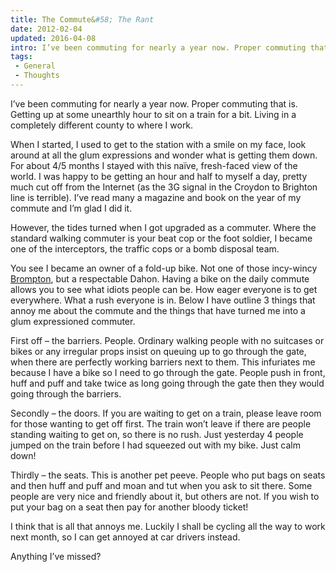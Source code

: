 ```yaml
---
title: The Commute&#58; The Rant
date: 2012-02-04
updated: 2016-04-08
intro: I’ve been commuting for nearly a year now. Proper commuting that is. Getting up at some unearthly hour to sit on a train for a bit. Living in a ...
tags:
 - General
 - Thoughts
---
```


<p>I’ve been commuting for nearly a year now. Proper commuting that is. Getting up at some unearthly hour to sit on a train for a bit. Living in a completely different county to where I work.</p>

<p>When I started, I used to get to the station with a smile on my face, look around at all the glum expressions and wonder what is getting them down. For about 4/5 months I stayed with this naïve, fresh-faced view of the world. I was happy to be getting an hour and half to myself a day, pretty much cut off from the Internet (as the 3G signal in the Croydon to Brighton line is terrible). I’ve read many a magazine and book on the year of my commute and I’m glad I did it.</p>



<p>However, the tides turned when I got upgraded as a commuter. Where the standard walking commuter is your beat cop or the foot soldier, I became one of the interceptors, the traffic cops or a bomb disposal team.</p>



<p>You see I became an owner of a fold-up bike. Not one of those incy-wincy <a href="http://www.brompton.co.uk/">Brompton</a>, but a respectable Dahon. Having a bike on the daily commute allows you to see what idiots people can be. How eager everyone is to get everywhere. What a rush everyone is in. Below I have outline 3 things that annoy me about the commute and the things that have turned me into a glum expressioned commuter.</p>



<p>First off – the barriers. People. Ordinary walking people with no suitcases or bikes or any irregular props insist on queuing up to go through the gate, when there are perfectly working barriers next to them. This infuriates me because I have a bike so I need to go through the gate. People push in front, huff and puff and take twice as long going through the gate then they would going through the barriers.</p>



<p>Secondly – the doors. If you are waiting to get on a train, please leave room for those wanting to get off first. The train won’t leave if there are people standing waiting to get on, so there is no rush. Just yesterday 4 people jumped on the train before I had squeezed out with my bike. Just calm down!</p>



<p>Thirdly – the seats. This is another pet peeve. People who put bags on seats and then huff and puff and moan and tut when you ask to sit there. Some people are very nice and friendly about it, but others are not. If you wish to put your bag on a seat then pay for another bloody ticket!</p>



<p>I think that is all that annoys me. Luckily I shall be cycling all the way to work next month, so I can get annoyed at car drivers instead.</p>



<p>Anything I’ve missed?</p>